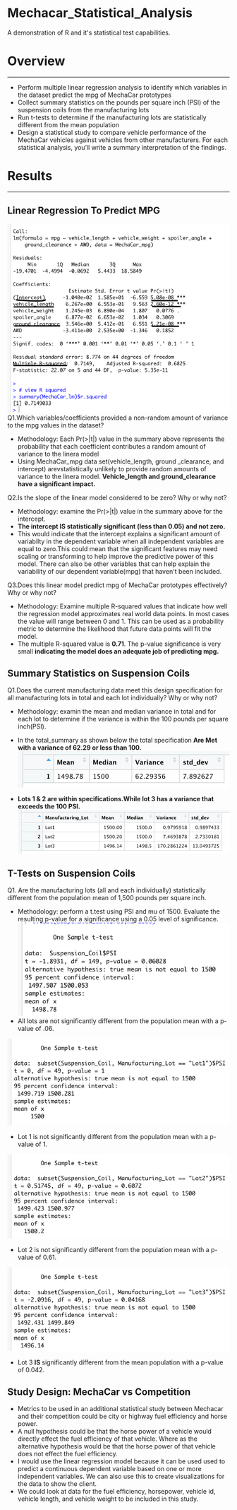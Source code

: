 # Mechacar_Statistical_Analysis

A demonstration of R and it's statistical test capabilities.

# Overview
-------------------
* Perform multiple linear regression analysis to identify which variables in the dataset predict the mpg of MechaCar prototypes
* Collect summary statistics on the pounds per square inch (PSI) of the suspension coils from the manufacturing lots
* Run t-tests to determine if the manufacturing lots are statistically different from the mean population
* Design a statistical study to compare vehicle performance of the MechaCar vehicles against vehicles from other manufacturers.   For each statistical analysis, you’ll write a summary interpretation of the findings.  


# Results
--------------
## Linear Regression To Predict MPG
![](Images/deliverable%20one.png)
Q1.Which variables/coefficients provided a non-random amount of variance to the mpg values in the dataset?
* Methodology: Each Pr(>|t|) value in the summary above represents the probability that each coefficient contributes a random amount of variance to the linera model
* Using MechaCar_mpg data set(vehicle_length, ground _clearance, and intercept) arevstatistically unlikely to provide random amounts of variance to the linera model. **Vehicle_length and ground_clearance have a significant impact.**


Q2.Is the slope of the linear model considered to be zero? Why or why not?
* Methodology: examine the Pr(>|t|) value in the summary above for the intercept.
*  **The intercept IS statistically  significant (less than 0.05) and not zero.**
*  This would indicate that the intercept explains a significant amount of variabilty in the dependent variable when all independent variables are equal to zero.This could mean that the significant features may need scaling or transforming to help improve the predictive power of this model. There can also be other variables that can help explain the  variability of our dependent variable(mpg) that haven't been included.
   
Q3.Does this linear model predict mpg of MechaCar prototypes effectively? Why or why not?
* Methodology: Examine multiple R-squared values that indicate how well the regression model approximates real world data points. In most cases the value will range between 0 and 1. This can be used as a probability metric to determine the likelihood that future data points will fit the model.
*  The multiple R-squared value is **0.71**. The p-value significance is very small **indicating the model does an adequate job of predicting mpg.**

## Summary Statistics on Suspension Coils

Q1.Does the current manufacturing data meet this design specification for all manufacturing lots in total and each lot individually? Why or why not?

* Methodology: examin the mean and median variance in total and for each lot to determine if the variance is within the 100 pounds per square inch(PSI).

* In the total_summary as shown below the total specification **Are Met with a variance of 62.29 or less than 100.**
![](Images/Total_summary.png)

* **Lots 1 & 2 are within specifications.While lot 3 has a variance that exceeds the 100 PSI.** 
![](Images/Lot%20Summary.png)

## T-Tests on Suspension Coils

Q1. Are the manufacturing lots (all and each individually) statistically different from the population mean of 1,500 pounds per square inch.
* Methodology: perform a t.test using PSI and mu of 1500. Evaluate the resulting p-value for a significance using a 0.05 level of significance.
![](Images/sample%20t.test.png)
* All lots are not significantly different from the population mean with a p-value of .06.

![](Images/lot%201%20t.test.png)
* Lot 1 is not significantly different from the population mean with a p-value of 1.
  
![](Images/lot%202%20t.test.png)
* Lot 2 is not significantly different from the population mean with a p-value of 0.61.

![](Images/lot%203%20t.test.png)
* Lot 3 **IS** significantly different from the mean population with a p-value of 0.042.

## Study Design: MechaCar vs Competition

* Metrics to be used in an additional statistical study between Mechacar and their competition could be city or highway fuel efficiency and horse power.
* A null hypothesis could be that the horse power of a vehicle would directly effect the fuel efficiency of that vehicle. Where as the alternative hypothesis would be that the horse power of that vehicle does not effect the fuel efficiency.
* I would use the linear regression model because it can be used used to predict a continuous dependent variable based on one or more independent variables. We can also use this to create visualizations for the data to show the client.
* We could look at data for the fuel efficiency, horsepower, vehicle id, vehicle length, and vehicle weight to be included in this study.
  
  

